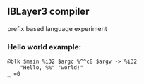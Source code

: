 ## IBLayer3 compiler
prefix based language experiment
### Hello world example:
    @blk $main %i32 $argc %^^c8 $argv -> %i32
        "Hello, %%" "world!"
    _ =0

